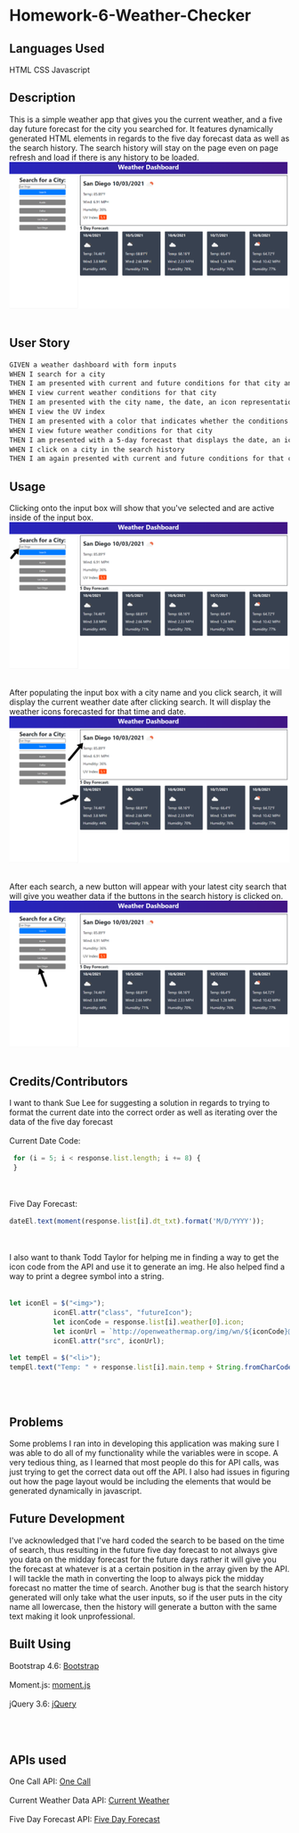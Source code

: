 # Homework-6-Weather-Checker

## Languages Used
HTML CSS Javascript

## Description
This is a simple weather app that gives you the current weather, and a five day future forecast for the city you searched for. It features dynamically generated HTML elements in regards to the five day forecast data as well as the search history. The search history will stay on the page even on page refresh and load if there is any history to be loaded.
![Weather App](./assets/images/weather-app.png)<br><br>

## User Story
```md
GIVEN a weather dashboard with form inputs
WHEN I search for a city
THEN I am presented with current and future conditions for that city and that city is added to the search history
WHEN I view current weather conditions for that city
THEN I am presented with the city name, the date, an icon representation of weather conditions, the temperature, the humidity, the wind speed, and the UV index
WHEN I view the UV index
THEN I am presented with a color that indicates whether the conditions are favorable, moderate, or severe
WHEN I view future weather conditions for that city
THEN I am presented with a 5-day forecast that displays the date, an icon representation of weather conditions, the temperature, the wind speed, and the humidity
WHEN I click on a city in the search history
THEN I am again presented with current and future conditions for that city
```

## Usage
Clicking onto the input box will show that you've selected and are active inside of the input box.<br>
![Weather App Input Demo](./assets/images/weather-app-input.png)<br><br>

After populating the input box with a city name and you click search, it will display the current weather date after clicking search. It will display the weather icons forecasted for that time and date.<br>
![Weather App Demo](./assets/images/weather-app-demo.png)<br><br>

After each search, a new button will appear with your latest city search that will give you weather data if the buttons in the search history is clicked on.<br>
![Weather App Search History Demo](./assets/images/weather-app-history-demo.png)<br><br>

## Credits/Contributors
I want to thank Sue Lee for suggesting a solution in regards to trying to format the current date into the correct order as well as iterating over the data of the five day forecast <br><br>
Current Date Code: 
```javascript
 for (i = 5; i < response.list.length; i += 8) {
 }
 ```
 <br><br>
 Five Day Forecast:
 ```javascript
 dateEl.text(moment(response.list[i].dt_txt).format('M/D/YYYY'));
 ```
 <br><br>
I also want to thank Todd Taylor for helping me in finding a way to get the icon code from the API and use it to generate an img. He also helped find a way to print a degree symbol into a string.
<br><br>
 ```javascript
 let iconEl = $("<img>");
            iconEl.attr("class", "futureIcon");
            let iconCode = response.list[i].weather[0].icon;
            let iconUrl = `http://openweathermap.org/img/wn/${iconCode}@2x.png`;
            iconEl.attr("src", iconUrl);
```
```javascript
let tempEl = $("<li>");
tempEl.text("Temp: " + response.list[i].main.temp + String.fromCharCode(176) + "F"); 
```
<br><br>

## Problems
Some problems I ran into in developing this application was making sure I was able to do all of my functionality while the variables were in scope. A very tedious thing, as I learned that most people do this for API calls, was just trying to get the correct data out off the API. I also had issues in figuring out how the page layout would be including the elements that would be generated dynamically in javascript. 

## Future Development
I've acknowledged that I've hard coded the search to be based on the time of search, thus resulting in the future five day forecast to not always give you data on the midday forecast for the future days rather it will give you the forecast at whatever is at a certain position in the array given by the API. I will tackle the math in converting the loop to always pick the midday forecast no matter the time of search. Another bug is that the search history generated will only take what the user inputs, so if the user puts in the city name all lowercase, then the history will generate a button with the same text making it look unprofessional.

## Built Using
Bootstrap 4.6: [Bootstrap](https://getbootstrap.com/docs/4.6/getting-started/introduction/)<br><br>
Moment.js: [moment.js](https://momentjs.com/docs/)<br><br>
jQuery 3.6: [jQuery](https://code.jquery.com/)<br><br>
<br><br>

## APIs used
One Call API: [One Call](https://openweathermap.org/api/one-call-api)<br><br>
Current Weather Data API: [Current Weather](https://openweathermap.org/current)<br><br>
Five Day Forecast API: [Five Day Forecast](https://openweathermap.org/forecast5)<br><br>